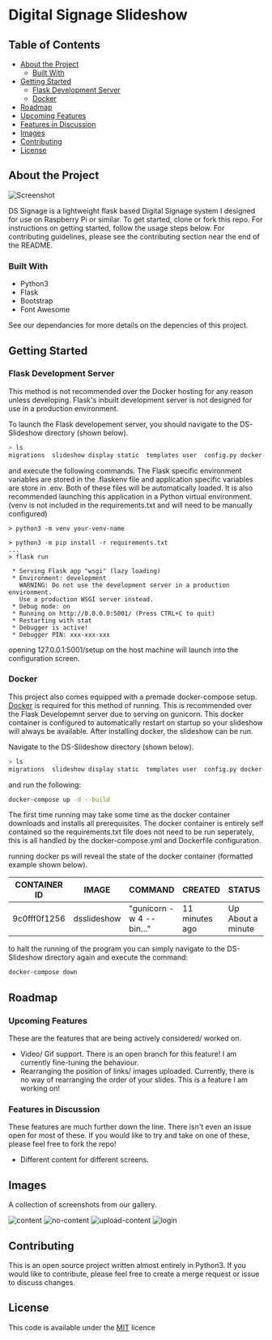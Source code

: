 # Digital Signage Slideshow

<!-- TABLE OF CONTENTS -->
## Table of Contents

* [About the Project](#about-the-project)
  * [Built With](#built-with)
* [Getting Started](#getting-started)
  * [Flask Development Server](#flask-development-server)
  * [Docker](#docker)
* [Roadmap](#roadmap)
 * [Upcoming Features](#upcoming-features)
 * [Features in Discussion](#features-in-discussion)
* [Images](#images)
* [Contributing](#contributing)
* [License](#license)

## About the Project

![Screenshot](https://github.com/Digital-Signage-Slideshow/DS_Slideshow/blob/bootstrap/.github/content_screenshot.PNG)

DS Signage is a lightweight flask based Digital Signage system I designed for use on Raspberry Pi or similar. To get started, clone or fork this repo. For instructions on getting started, follow the usage steps below. For contributing guidelines, please see the contributing section near the end of the README.

### Built With

* Python3
* Flask
* Bootstrap
* Font Awesome

See our dependancies for more details on the depencies of this project.

## Getting Started

### Flask Development Server

This method is not recommended over the Docker hosting for any reason unless developing. Flask's inbuilt development server is not designed for use in a production environment.

To launch the Flask developement server, you should navigate to the DS-Slideshow directory (shown below).

```bash
> ls
migrations  slideshow display static  templates user  config.py docker-compose.yml  Dockerfile  README.md requirements.txt  wsgi.py
```

and execute the following commands. The Flask specific environment variables are stored in the .flaskenv file and application specific variables are store in .env. Both of these files will be automatically loaded. It is also recommended launching this application in a Python virtual environment. (venv is not included in the requirements.txt and will need to be manually configured)

```
> python3 -m venv your-venv-name

> python3 -m pip install -r requirements.txt
...
> flask run

 * Serving Flask app "wsgi" (lazy loading)
 * Environment: development
   WARNING: Do not use the development server in a production environment.
   Use a production WSGI server instead.
 * Debug mode: on
 * Running on http://0.0.0.0:5001/ (Press CTRL+C to quit)
 * Restarting with stat
 * Debugger is active!
 * Debugger PIN: xxx-xxx-xxx
```

opening 127.0.0.1:5001/setup on the host machine will launch into the configuration screen.

### Docker

This project also comes equipped with a premade docker-compose setup. [Docker](https://www.docker.com/products/docker-desktop) is required for this method of running. This is recommended over the Flask Developemnt server due to serving on gunicorn.
This docker container is configured to automatically restart on startup so your slideshow will always be available. After installing docker, the slideshow can be run.

Navigate to the DS-Slideshow directory (shown below).

```bash
> ls
migrations  slideshow display static  templates user  config.py docker-compose.yml  Dockerfile  README.md requirements.txt  wsgi.py
```

and run the following:

```bash
docker-compose up -d --build
```

The first time running may take some time as the docker container downloads and installs all prerequisites. The docker container is entirely self contained so the requirements.txt file does not need to be run seperately, this is all handled by the docker-compose.yml and Dockerfile configuration.

running docker ps will reveal the state of the docker container (formatted example shown below).

| CONTAINER ID | IMAGE | COMMAND | CREATED | STATUS | PORTS | NAMES |
|--------------|-------|---------|---------|--------|-------|-------|
| 9c0fff0f1256 | dsslideshow | "gunicorn -w 4 --bin…" | 11 minutes ago | Up About a minute | 0.0.0.0:80->5000/tcp | ds-slideshow_dsslideshow_1 |

to halt the running of the program you can simply navigate to the DS-Slideshow directory again and execute the command:

```bash
docker-compose down
```

## Roadmap

### Upcoming Features

These are the features that are being actively considered/ worked on. 

* Video/ Gif support. There is an open branch for this feature! I am currently fine-tuning the behaviour.
* Rearranging the position of links/ images uploaded. Currently, there is no way of rearranging the order of your slides. This is a feature I am working on!

### Features in Discussion

These features are much further down the line. There isn't even an issue open for most of these. If you would like to try and take on one of these, please feel free to fork the repo!

* Different content for different screens.

## Images

A collection of screenshots from our gallery.

![content](https://raw.githubusercontent.com/Digital-Signage-Slideshow/DS_Slideshow/master/.github/content_screenshot.PNG)
![no-content](https://raw.githubusercontent.com/Digital-Signage-Slideshow/DS_Slideshow/master/.github/no_content_screenshot.PNG)
![upload-content](https://raw.githubusercontent.com/Digital-Signage-Slideshow/DS_Slideshow/master/.github/upload_content_screenshot.PNG)
![login](https://raw.githubusercontent.com/Digital-Signage-Slideshow/DS_Slideshow/master/.github/login_screenshot.PNG)

## Contributing
This is an open source project written almost entirely in Python3. If you would like to contribute, please feel free to create a merge request or issue to discuss changes.

## License
This code is available under the [MIT](https://choosealicense.com/licenses/mit/) licence
